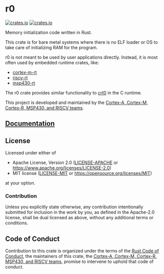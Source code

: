 # r0

[![crates.io](https://img.shields.io/crates/d/r0.svg)](https://crates.io/crates/r0)
[![crates.io](https://img.shields.io/crates/v/r0.svg)](https://crates.io/crates/r0)

Memory initialization code written in Rust.

This crate is for bare metal systems where there is no ELF loader or OS to take care of
initializing RAM for the program.

r0 is not meant to be used by user applications directly. Instead, it is most often used by
embedded runtime crates, like:

* [cortex-m-rt](https://github.com/rust-embedded/cortex-m-rt)
* [riscv-rt](https://github.com/rust-embedded/riscv-rt)
* [msp430-rt](https://github.com/rust-embedded/msp430-rt)

The r0 crate provides similar functionality to [crt0](https://en.wikipedia.org/wiki/Crt0) in the C
runtime.

This project is developed and maintained by the [Cortex-A, Cortex-M, Cortex-R, MSP430, and RISCV
teams][teams].

## [Documentation](https://docs.rs/r0)

## License

Licensed under either of

* Apache License, Version 2.0 ([LICENSE-APACHE](LICENSE-APACHE) or
  <https://www.apache.org/licenses/LICENSE-2.0>)
* MIT license ([LICENSE-MIT](LICENSE-MIT) or <https://opensource.org/licenses/MIT>)

at your option.

### Contribution

Unless you explicitly state otherwise, any contribution intentionally submitted for inclusion in the
work by you, as defined in the Apache-2.0 license, shall be dual licensed as above, without any
additional terms or conditions.

## Code of Conduct

Contribution to this crate is organized under the terms of the [Rust Code of
Conduct][CoC], the maintainers of this crate, the [Cortex-A, Cortex-M,
Cortex-R, MSP430, and RISCV teams][teams], promise to intervene to uphold that
code of conduct.

[CoC]: CODE_OF_CONDUCT.md
[teams]: https://github.com/rust-embedded/wg#organization
